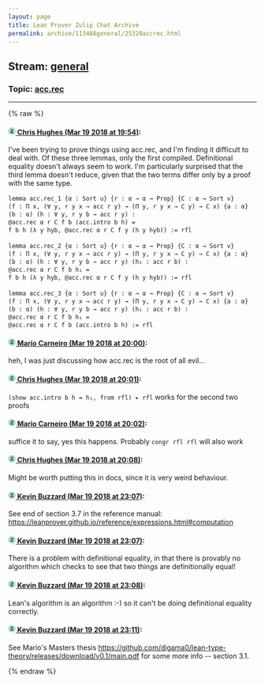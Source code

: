 ```yaml
---
layout: page
title: Lean Prover Zulip Chat Archive 
permalink: archive/113488general/25328accrec.html
---
```


## Stream: [general](index.html)
### Topic: [acc.rec](25328accrec.html)

---


{% raw %}
#### [![Click to go to Zulip](../../assets/img/zulip2.png) Chris Hughes (Mar 19 2018 at 19:54)](https://leanprover.zulipchat.com/#narrow/stream/113488-general/topic/acc.rec/near/123928942):
I've been trying to prove things using acc.rec, and I'm finding it difficult to deal with. Of these three lemmas, only the first compiled. Definitional equality doesn't always seem to work. I'm particularly surprised that the third lemma doesn't reduce, given that the two terms differ only by a proof with the same type.
```lean
lemma acc.rec_1 {α : Sort u} {r : α → α → Prop} {C : α → Sort v}
(f : Π x, (∀ y, r y x → acc r y) → (Π y, r y x → C y) → C x) {a : α}
(b : α) (h : ∀ y, r y b → acc r y) : 
@acc.rec α r C f b (acc.intro b h) = 
f b h (λ y hyb, @acc.rec α r C f y (h y hyb)) := rfl

lemma acc.rec_2 {α : Sort u} {r : α → α → Prop} {C : α → Sort v}
(f : Π x, (∀ y, r y x → acc r y) → (Π y, r y x → C y) → C x) {a : α}
(b : α) (h : ∀ y, r y b → acc r y) (h₁ : acc r b) : 
@acc.rec α r C f b h₁ = 
f b h (λ y hyb, @acc.rec α r C f y (h y hyb)) := rfl

lemma acc.rec_3 {α : Sort u} {r : α → α → Prop} {C : α → Sort v}
(f : Π x, (∀ y, r y x → acc r y) → (Π y, r y x → C y) → C x) {a : α}
(b : α) (h : ∀ y, r y b → acc r y) (h₁ : acc r b) : 
@acc.rec α r C f b h₁ = 
@acc.rec α r C f b (acc.intro b h) := rfl
```

#### [![Click to go to Zulip](../../assets/img/zulip2.png) Mario Carneiro (Mar 19 2018 at 20:00)](https://leanprover.zulipchat.com/#narrow/stream/113488-general/topic/acc.rec/near/123929213):
heh, I was just discussing how acc.rec is the root of all evil...

#### [![Click to go to Zulip](../../assets/img/zulip2.png) Chris Hughes (Mar 19 2018 at 20:01)](https://leanprover.zulipchat.com/#narrow/stream/113488-general/topic/acc.rec/near/123929240):
`(show acc.intro b h = h₁, from rfl) ▸ rfl` works for the second two proofs

#### [![Click to go to Zulip](../../assets/img/zulip2.png) Mario Carneiro (Mar 19 2018 at 20:02)](https://leanprover.zulipchat.com/#narrow/stream/113488-general/topic/acc.rec/near/123929323):
suffice it to say, yes this happens. Probably `congr rfl rfl` will also work

#### [![Click to go to Zulip](../../assets/img/zulip2.png) Chris Hughes (Mar 19 2018 at 20:08)](https://leanprover.zulipchat.com/#narrow/stream/113488-general/topic/acc.rec/near/123929578):
Might be worth putting this in docs, since it is very weird behaviour.

#### [![Click to go to Zulip](../../assets/img/zulip2.png) Kevin Buzzard (Mar 19 2018 at 23:07)](https://leanprover.zulipchat.com/#narrow/stream/113488-general/topic/acc.rec/near/123936259):
See end of section 3.7 in the reference manual: https://leanprover.github.io/reference/expressions.html#computation

#### [![Click to go to Zulip](../../assets/img/zulip2.png) Kevin Buzzard (Mar 19 2018 at 23:07)](https://leanprover.zulipchat.com/#narrow/stream/113488-general/topic/acc.rec/near/123936268):
There is a problem with definitional equality, in that there is provably no algorithm which checks to see that two things are definitionally equal!

#### [![Click to go to Zulip](../../assets/img/zulip2.png) Kevin Buzzard (Mar 19 2018 at 23:08)](https://leanprover.zulipchat.com/#narrow/stream/113488-general/topic/acc.rec/near/123936316):
Lean's algorithm is an algorithm :-) so it can't be doing definitional equality correctly.

#### [![Click to go to Zulip](../../assets/img/zulip2.png) Kevin Buzzard (Mar 19 2018 at 23:11)](https://leanprover.zulipchat.com/#narrow/stream/113488-general/topic/acc.rec/near/123936399):
See Mario's Masters thesis https://github.com/digama0/lean-type-theory/releases/download/v0.1/main.pdf for some more info -- section 3.1.


{% endraw %}
